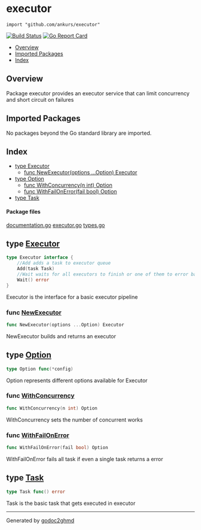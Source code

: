 # executor
`import "github.com/ankurs/executor"`


[![Build Status](https://travis-ci.org/ankurs/executor.svg?branch=master)](https://travis-ci.org/ankurs/executor) [![Go Report Card](https://goreportcard.com/badge/github.com/ankurs/executor)](https://goreportcard.com/report/github.com/ankurs/executor)

* [Overview](#pkg-overview)
* [Imported Packages](#pkg-imports)
* [Index](#pkg-index)

## <a name="pkg-overview">Overview</a>
Package executor provides an executor service that can limit concurrency and short circuit on failures

## <a name="pkg-imports">Imported Packages</a>

No packages beyond the Go standard library are imported.

## <a name="pkg-index">Index</a>
* [type Executor](#Executor)
  * [func NewExecutor(options ...Option) Executor](#NewExecutor)
* [type Option](#Option)
  * [func WithConcurrency(n int) Option](#WithConcurrency)
  * [func WithFailOnError(fail bool) Option](#WithFailOnError)
* [type Task](#Task)

#### <a name="pkg-files">Package files</a>
[documentation.go](./documentation.go) [executor.go](./executor.go) [types.go](./types.go) 

## <a name="Executor">type</a> [Executor](./types.go#L7-L12)
``` go
type Executor interface {
    //Add adds a task to executor queue
    Add(task Task)
    //Wait waits for all executors to finish or one of them to error based on option selected
    Wait() error
}
```
Executor is the interface for a basic executor pipeline

### <a name="NewExecutor">func</a> [NewExecutor](./executor.go#L103)
``` go
func NewExecutor(options ...Option) Executor
```
NewExecutor builds and returns an executor

## <a name="Option">type</a> [Option](./types.go#L15)
``` go
type Option func(*config)
```
Option represents different options available for Executor

### <a name="WithConcurrency">func</a> [WithConcurrency](./executor.go#L24)
``` go
func WithConcurrency(n int) Option
```
WithConcurrency sets the number of concurrent works

### <a name="WithFailOnError">func</a> [WithFailOnError](./executor.go#L31)
``` go
func WithFailOnError(fail bool) Option
```
WithFailOnError fails all task if even a single task returns a error

## <a name="Task">type</a> [Task](./types.go#L4)
``` go
type Task func() error
```
Task is the basic task that gets executed in executor

- - -
Generated by [godoc2ghmd](https://github.com/GandalfUK/godoc2ghmd)

